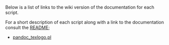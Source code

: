 Below is a list of links to the wiki version of the documentation for each script.

For a short description of each script along with a link to the documentation consult the [README][];

[README]: https://github.com/bpj/bpj-pandoc-scripts/blob/master/README.md


-   [pandoc_texlogo.pl](pandoc-texlogo-pl)
